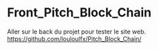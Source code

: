 # Front_Pitch_Block_Chain

Aller sur le back du projet pour tester le site web.
https://github.com/louloulfx/Pitch_Block_Chain/
